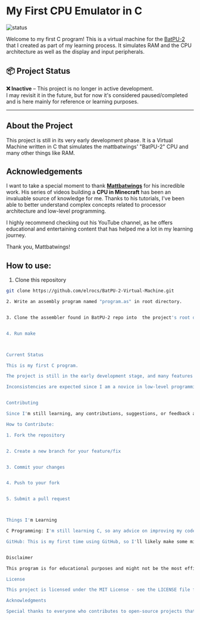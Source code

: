 # My First CPU Emulator in C

![status](https://img.shields.io/badge/status-inactive-red)

Welcome to my first C program! This is a virtual machine for the [BatPU-2](https://github.com/mattbatwings/BatPU-2) that I created as part of my learning process. It simulates RAM and the CPU architecture as well as the display and input peripherals.

## 📦 Project Status

**❌ Inactive** – This project is no longer in active development.  
I may revisit it in the future, but for now it's considered paused/completed and is here mainly for reference or learning purposes.

---

## About the Project

This project is still in its very early development phase. It is a Virtual Machine written in C that simulates the mattbatwings' "BatPU-2" CPU and many other things like RAM.

## Acknowledgements

I want to take a special moment to thank **[Mattbatwings](https://www.youtube.com/@mattbatwings)** for his incredible work. His series of videos building a **CPU in Minecraft** has been an invaluable source of knowledge for me. Thanks to his tutorials, I've been able to better understand complex concepts related to processor architecture and low-level programming.

I highly recommend checking out his YouTube channel, as he offers educational and entertaining content that has helped me a lot in my learning journey.

Thank you, Mattbatwings!

## How to use:
1. Clone this repository
```bash 
git clone https://github.com/elrocs/BatPU-2-Virtual-Machine.git

2. Write an assembly program named "program.as" in root directory.


3. Clone the assembler found in BatPU-2 repo into  the project's root directory


4. Run make



Current Status

This is my first C program.

The project is still in the early development stage, and many features are missing.

Inconsistencies are expected since I am a novice in low-level programming and this is my first time working with C.


Contributing

Since I'm still learning, any contributions, suggestions, or feedback are more than welcome. I’m open to improvements, bug fixes, or optimizations. This project is an excellent opportunity for me to improve my programming skills, and I'd love to hear your thoughts or have you contribute.

How to Contribute:

1. Fork the repository


2. Create a new branch for your feature/fix


3. Commit your changes


4. Push to your fork


5. Submit a pull request



Things I'm Learning

C Programming: I'm still learning C, so any advice on improving my code or structure is appreciated.

GitHub: This is my first time using GitHub, so I'll likely make some mistakes. If you spot any, let me know!


Disclaimer

This program is for educational purposes and might not be the most efficient or polished code. As mentioned earlier, this is just a beginner's attempt at creating a CPU emulator. I appreciate your understanding!

License

This project is licensed under the MIT License - see the LICENSE file for details.

Acknowledgments

Special thanks to everyone who contributes to open-source projects that help beginners like me learn and grow!